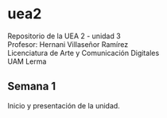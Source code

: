 # uea2
Repositorio de la UEA 2 - unidad 3  
Profesor: Hernani Villaseñor Ramírez  
Licenciatura de Arte y Comunicación Digitales  
UAM Lerma  
## Semana 1
Inicio y presentación de la unidad.
